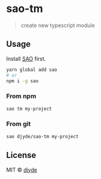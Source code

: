 # sao-tm

> create new typescript module

## Usage

Install [SAO](https://github.com/saojs/sao) first.

```bash
yarn global add sao
# or
npm i -g sao
```

### From npm

```bash
sao tm my-project
```

### From git

```bash
sao djyde/sao-tm my-project
```

## License

MIT &copy; [djyde](github.com/djyde)
